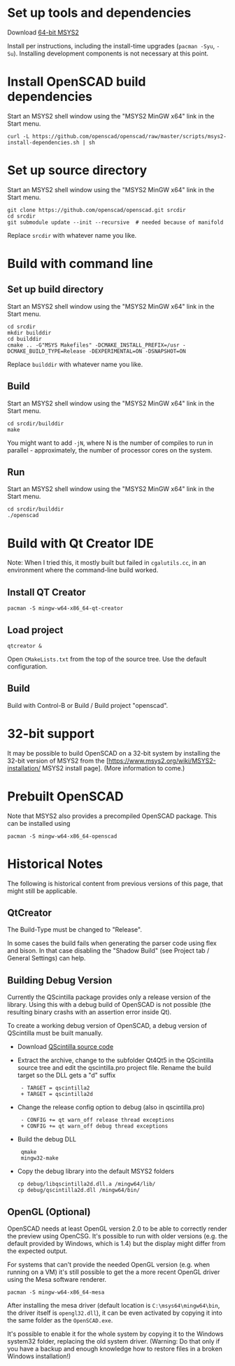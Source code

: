 # Set up tools and dependencies

Download [64-bit MSYS2](https://www.msys2.org)

Install per instructions, including the install-time upgrades (`pacman -Syu`, `-Su`).  Installing development components is not necessary at this point. 

# Install OpenSCAD build dependencies

Start an MSYS2 shell window using the "MSYS2 MinGW x64" link in the Start menu.

    curl -L https://github.com/openscad/openscad/raw/master/scripts/msys2-install-dependencies.sh | sh 

# Set up source directory

Start an MSYS2 shell window using the "MSYS2 MinGW x64" link in the Start menu.

    git clone https://github.com/openscad/openscad.git srcdir
    cd srcdir
    git submodule update --init --recursive  # needed because of manifold

Replace `srcdir` with whatever name you like.

# Build with command line

## Set up build directory

Start an MSYS2 shell window using the "MSYS2 MinGW x64" link in the Start menu.

    cd srcdir
    mkdir builddir
    cd builddir
    cmake .. -G"MSYS Makefiles" -DCMAKE_INSTALL_PREFIX=/usr -DCMAKE_BUILD_TYPE=Release -DEXPERIMENTAL=ON -DSNAPSHOT=ON

Replace `builddir` with whatever name you like.

## Build

Start an MSYS2 shell window using the "MSYS2 MinGW x64" link in the Start menu.

    cd srcdir/builddir
    make

You might want to add `-jN`, where N is the number of compiles to run in parallel - approximately, the number of processor cores on the system.

## Run

Start an MSYS2 shell window using the "MSYS2 MinGW x64" link in the Start menu.

    cd srcdir/builddir
    ./openscad

# Build with Qt Creator IDE

Note:  When I tried this, it mostly built but failed in `cgalutils.cc`, in an environment where the command-line build worked.

## Install QT Creator

    pacman -S mingw-w64-x86_64-qt-creator

## Load project

    qtcreator &

Open `CMakeLists.txt` from the top of the source tree.  Use the default configuration.

## Build

Build with Control-B or Build / Build project "openscad".

# 32-bit support

It may be possible to build OpenSCAD on a 32-bit system by installing the 32-bit version of MSYS2 from the [https://www.msys2.org/wiki/MSYS2-installation/ MSYS2 install page].  (More information to come.)

# Prebuilt OpenSCAD

Note that MSYS2 also provides a precompiled OpenSCAD package. This can be installed using

    pacman -S mingw-w64-x86_64-openscad

# Historical Notes

The following is historical content from previous versions of this page, that might still be applicable.

## QtCreator

The Build-Type must be changed to "Release".

In some cases the build fails when generating the parser code using flex and bison. In that case disabling the "Shadow Build" (see Project tab / General Settings) can help.

## Building Debug Version

Currently the QScintilla package provides only a release version of the library. Using this with a debug build of OpenSCAD is not possible (the resulting binary crashs with an assertion error inside Qt).

To create a working debug version of OpenSCAD, a debug version of QScintilla must be built manually.

* Download [QScintilla source code](http://www.riverbankcomputing.com/software/qscintilla/download)
* Extract the archive, change to the subfolder Qt4Qt5 in the QScintilla source tree and edit the qscintilla.pro project file. Rename the build target so the DLL gets a "d" suffix

       - TARGET = qscintilla2
       + TARGET = qscintilla2d

* Change the release config option to debug (also in qscintilla.pro)

       - CONFIG += qt warn_off release thread exceptions
       + CONFIG += qt warn_off debug thread exceptions

* Build the debug DLL

       qmake
       mingw32-make

* Copy the debug library into the default MSYS2 folders

      cp debug/libqscintilla2d.dll.a /mingw64/lib/
      cp debug/qscintilla2d.dll /mingw64/bin/

## OpenGL (Optional)

OpenSCAD needs at least OpenGL version 2.0 to be able to correctly
render the preview using OpenCSG. It's possible to run with older
versions (e.g. the default provided by Windows, which is 1.4) but
the display might differ from the expected output.

For systems that can't provide the needed OpenGL version (e.g. when
running on a VM) it's still possible to get the a more recent
OpenGL driver using the Mesa software renderer.

    pacman -S mingw-w64-x86_64-mesa

After installing the mesa driver (default location is `C:\msys64\mingw64\bin`,
the driver itself is `opengl32.dll`), it can be even activated by
copying it into the same folder as the `OpenSCAD.exe`.

It's possible to enable it for the whole system by copying it to the
Windows system32 folder, replacing the old system driver.
(Warning: Do that only if you have a backup and enough knowledge how
to restore files in a broken Windows installation!)
